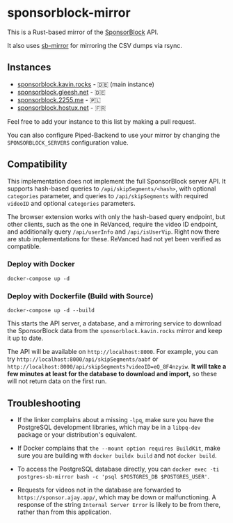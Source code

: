 # sponsorblock-mirror

This is a Rust-based mirror of the [SponsorBlock](https://sponsor.ajay.app) API.

It also uses [sb-mirror](https://github.com/mchangrh/sb-mirror) for mirroring the CSV dumps via rsync.

## Instances

-   [sponsorblock.kavin.rocks](https://sponsorblock.kavin.rocks) - 🇩🇪 (main instance)
-   [sponsorblock.gleesh.net](https://sponsorblock.gleesh.net) - 🇩🇪
-   [sponsorblock.2255.me](https://sponsorblock.2255.me) - 🇵🇱
-   [sponsorblock.hostux.net](https://sponsorblock.hostux.net) - :fr:

Feel free to add your instance to this list by making a pull request.

You can also configure Piped-Backend to use your mirror by changing the `SPONSORBLOCK_SERVERS` configuration value.

## Compatibility

This implementation does not implement the full SponsorBlock server API. It supports hash-based queries to `/api/skipSegments/<hash>`, with optional `categories` parameter, and queries to `/api/skipSegments` with required `videoID` and optional `categories` parameters.

The browser extension works with only the hash-based query endpoint, but other clients, such as the one in ReVanced, require the video ID endpoint, and additionally query `/api/userInfo` and `/api/isUserVip`. Right now there are stub implementations for these. ReVanced had not yet been verified as compatible.

### Deploy with Docker
```
docker-compose up -d
```

### Deploy with Dockerfile (Build with Source)
```
docker-compose up -d --build
```

This starts the API server, a database, and a mirroring service to download the SponsorBlock data from the `sponsorblock.kavin.rocks` mirror and keep it up to date.

The API will be available on `http://localhost:8000`. For example, you can try `http://localhost:8000/api/skipSegments/aabf` or `http://localhost:8000/api/skipSegments?videoID=eQ_8F4nzyiw`. **It will take a few minutes at least for the database to download and import,** so these will not return data on the first run.



## Troubleshooting

* If the linker complains about a missing `-lpq`, make sure you have the PostgreSQL development libraries, which may be in a `libpq-dev` package or your distribution's equivalent.

* If Docker complains that `the --mount option requires BuildKit`, make sure you are building with `docker buildx build` and not `docker build`.

* To access the PostgreSQL database directly, you can `docker exec -ti postgres-sb-mirror bash -c 'psql $POSTGRES_DB $POSTGRES_USER'`.

* Requests for videos not in the database are forwarded to `https://sponsor.ajay.app/`, which may be down or malfunctioning. A response of the string `Internal Server Error` is likely to be from there, rather than from this application.
